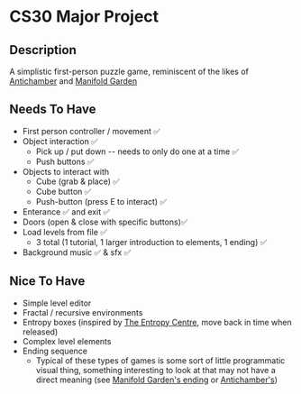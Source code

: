 # CS30 Major Project

## Description
A simplistic first-person puzzle game, reminiscent of the likes of [Antichamber](https://store.steampowered.com/app/219890/Antichamber/) and [Manifold Garden](https://williamchyr.itch.io/manifoldgarden)

## Needs To Have
* First person controller / movement ✅
* Object interaction ✅
    * Pick up / put down -- needs to only do one at a time ✅
    * Push buttons ✅
* Objects to interact with
    * Cube (grab & place) ✅
    * Cube button ✅
    * Push-button (press E to interact) ✅
* Enterance ✅ and exit ✅
* Doors (open & close with specific buttons)✅
* Load levels from file ✅
    * 3 total (1 tutorial, 1 larger introduction to elements, 1 ending) ✅
* Background music ✅ & sfx ✅

## Nice To Have
* Simple level editor
* Fractal / recursive environments
* Entropy boxes (inspired by [The Entropy Centre](https://www.theentropycentre.com/), move back in time when released)
* Complex level elements
* Ending sequence
    - Typical of these types of games is some sort of little programmatic visual thing, something interesting to look at that may not have a direct meaning (see [Manifold Garden's ending](https://youtu.be/WvsEa2nRCaM) or [Antichamber's](https://youtu.be/a6jGKLxIrjs))